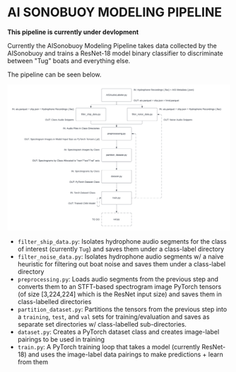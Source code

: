# AI SONOBUOY MODELING PIPELINE

**This pipeline is currently under devlopment**

Currently the AISonobuoy Modeling Pipeline takes data collected by the AISonobuoy and trains a ResNet-18 model binary classifier to discriminate between "Tug" boats and everything else. 

The pipeline can be seen below. 

![flowchart](./images/flowchart.png)

- `filter_ship_data.py`: Isolates hydrophone audio segments for the class of interest (currently `Tug`) and saves them under a class-label directory 
- `filter_noise_data.py`: Isolates hydrophone audio segments w/ a naive heuristic for filtering out boat noise and saves them under a class-label directory
- `preprocessing.py`: Loads audio segments from the previous step and converts them to an STFT-based spectrogram image PyTorch tensors (of size [3,224,224] which is the ResNet input size) and saves them in class-labelled directories 
- `partition_dataset.py`: Partitions the tensors from the previous step into a `training`, `test`, and `val` sets for training/evaluation and saves as separate set directories w/ class-labelled sub-directories. 
- `dataset.py`: Creates a PyTorch dataset class and creates image-label pairings to be used in training 
- `train.py`: A PyTorch training loop that takes a model (currently ResNet-18) and uses the image-label data pairings to make predictions + learn from them